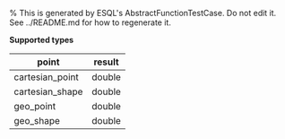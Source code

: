 % This is generated by ESQL's AbstractFunctionTestCase. Do not edit it. See ../README.md for how to regenerate it.

**Supported types**

| point | result |
| --- | --- |
| cartesian_point | double |
| cartesian_shape | double |
| geo_point | double |
| geo_shape | double |

